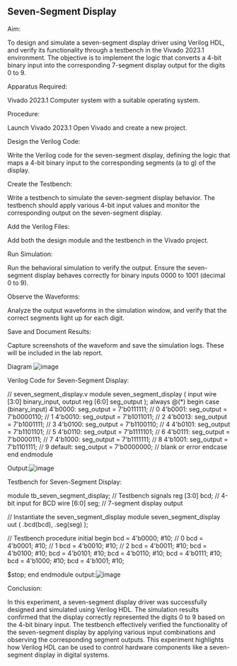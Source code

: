 ## Seven-Segment Display

Aim:

To design and simulate a seven-segment display driver using Verilog HDL, and verify its functionality through a testbench in the Vivado 2023.1 environment. The objective is to implement the logic that converts a 4-bit binary input into the corresponding 7-segment display output for the digits 0 to 9.

Apparatus Required:

Vivado 2023.1
Computer system with a suitable operating system.

Procedure:

Launch Vivado 2023.1
Open Vivado and create a new project.

Design the Verilog Code:

Write the Verilog code for the seven-segment display, defining the logic that maps a 4-bit binary input to the corresponding segments (a to g) of the display.

Create the Testbench:

Write a testbench to simulate the seven-segment display behavior. The testbench should apply various 4-bit input values and monitor the corresponding output on the seven-segment display.

Add the Verilog Files:

Add both the design module and the testbench in the Vivado project.

Run Simulation:

Run the behavioral simulation to verify the output. Ensure the seven-segment display behaves correctly for binary inputs 0000 to 1001 (decimal 0 to 9).

Observe the Waveforms:

Analyze the output waveforms in the simulation window, and verify that the correct segments light up for each digit.

Save and Document Results:

Capture screenshots of the waveform and save the simulation logs. These will be included in the lab report.

Diagram
![image](https://github.com/user-attachments/assets/d7ecb419-906e-4e3b-9b82-f86ced4f364a)


Verilog Code for Seven-Segment Display:

// seven_segment_display.v
module seven_segment_display (
    input wire [3:0] binary_input,
    output reg [6:0] seg_output
);
    always @(*) begin
        case (binary_input)
            4'b0000: seg_output = 7'b0111111; // 0
            4'b0001: seg_output = 7'b0000110; // 1
            4'b0010: seg_output = 7'b1011011; // 2
            4'b0013: seg_output = 7'b1001111; // 3
            4'b0100: seg_output = 7'b1100110; // 4
            4'b0101: seg_output = 7'b1101101; // 5
            4'b0110: seg_output = 7'b1111101; // 6
            4'b0111: seg_output = 7'b0000111; // 7
            4'b1000: seg_output = 7'b1111111; // 8
            4'b1001: seg_output = 7'b1101111; // 9
            default: seg_output = 7'b0000000; // blank or error
        endcase
    end
endmodule

Output:![image](https://github.com/user-attachments/assets/212d1b27-67b1-48f8-9a83-dd05fd8e706e)

 

Testbench for Seven-Segment Display:

module tb_seven_segment_display;
    // Testbench signals
    reg [3:0] bcd;         // 4-bit input for BCD
    wire [6:0] seg;        // 7-segment display output

// Instantiate the seven_segment_display module
    seven_segment_display uut (
        .bcd(bcd),
        .seg(seg)
    );

// Testbench procedure
    initial begin
        bcd = 4'b0000; #10; // 0
        bcd = 4'b0001; #10; // 1
        bcd = 4'b0010; #10; // 2
        bcd = 4'b0011; #10;
        bcd = 4'b0100; #10;
        bcd = 4'b0101; #10;
        bcd = 4'b0110; #10;
        bcd = 4'b0111; #10;
        bcd = 4'b1000; #10;
        bcd = 4'b1001; #10;
        
  $stop;
end
endmodule
output:![image](https://github.com/user-attachments/assets/58b87e99-3e29-41a1-9e45-ef0b247a5c5b)

Conclusion:

In this experiment, a seven-segment display driver was successfully designed and simulated using Verilog HDL. The simulation results confirmed that the display correctly represented the digits 0 to 9 based on the 4-bit binary input. The testbench effectively verified the functionality of the seven-segment display by applying various input combinations and observing the corresponding segment outputs. This experiment highlights how Verilog HDL can be used to control hardware components like a seven-segment display in digital systems.
